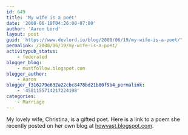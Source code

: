 ```yaml
---
id: 649
title: 'My wife is a poet'
date: '2008-06-19T04:26:00-07:00'
author: 'Aaron Lord'
layout: post
guid: 'https://www.devlord.io/blog/2008/06/19/my-wife-is-a-poet/'
permalink: /2008/06/19/my-wife-is-a-poet/
activitypub_status:
    - federated
blogger_blog:
    - mustfollow.blogspot.com
blogger_author:
    - Aaron
blogger_f316279e632a22cbc8478bd21b80f9b4_permalink:
    - '4581155714217224198'
categories:
    - Marriage
---
```


My lovely wife, Christina, is a gifted poet.  Here is a link to a poem she recently posted on her own blog at <a href="http://howvast.blogspot.com/2008/06/11.html">howvast.blogspot.com</a>.<div class="blogger-post-footer"></div>